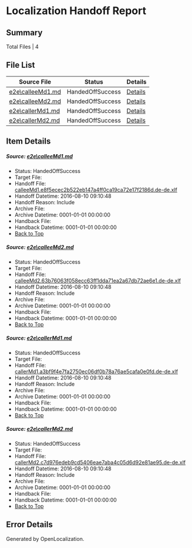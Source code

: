 # <a name='report-top'></a> Localization Handoff Report

## Summary
 Total Files | 4

## File List
 Source File | Status | Details 
 ----------- | ------ | ------- 
 [e2e\calleeMd1.md](https://github.com/OpenLocalizationTestOrg/oltest/blob/95f2b73311cb877fe5cc0a849836b2434e35fca7/e2e/calleeMd1.md) | HandedOffSuccess | [Details](#205172ca65dc7c727ad58a008ee94944da7ff9241)
 [e2e\calleeMd2.md](https://github.com/OpenLocalizationTestOrg/oltest/blob/95f2b73311cb877fe5cc0a849836b2434e35fca7/e2e/calleeMd2.md) | HandedOffSuccess | [Details](#dd8a3d0464573c9149cedd5688ae10a3d048192a2)
 [e2e\callerMd1.md](https://github.com/OpenLocalizationTestOrg/oltest/blob/95f2b73311cb877fe5cc0a849836b2434e35fca7/e2e/callerMd1.md) | HandedOffSuccess | [Details](#d2a2961d23cdfccf1fd8f1c3e928355992a59dcc3)
 [e2e\callerMd2.md](https://github.com/OpenLocalizationTestOrg/oltest/blob/95f2b73311cb877fe5cc0a849836b2434e35fca7/e2e/callerMd2.md) | HandedOffSuccess | [Details](#54841a87ffbdd6e870302d8740d9dd05ee1583fa4)

## Item Details
##### <a name='205172ca65dc7c727ad58a008ee94944da7ff9241'></a> Source: [e2e\calleeMd1.md](https://github.com/OpenLocalizationTestOrg/oltest/blob/95f2b73311cb877fe5cc0a849836b2434e35fca7/e2e/calleeMd1.md)
* Status: HandedOffSuccess
* Target File: 
* Handoff File: [calleeMd1.e8f5ecec2b522eb147a4ff0ca19ca72e17f2186d.de-de.xlf](https://github.com/OpenLocalizationTestOrg/olhandoff-e2e/blob/5f7303bb2e729fad01e8d37a62ec537841b2be4e/ol-handoff/OpenLocalizationTestOrg/ol-test-dede/ci/ht/calleeMd1.e8f5ecec2b522eb147a4ff0ca19ca72e17f2186d.de-de.xlf)
* Handoff Datetime: 2016-08-10 09:10:48
* Handoff Reason: Include
* Archive File: 
* Archive Datetime: 0001-01-01 00:00:00
* Handback File: 
* Handback Datetime: 0001-01-01 00:00:00
* [Back to Top](#report-top)

##### <a name='dd8a3d0464573c9149cedd5688ae10a3d048192a2'></a> Source: [e2e\calleeMd2.md](https://github.com/OpenLocalizationTestOrg/oltest/blob/95f2b73311cb877fe5cc0a849836b2434e35fca7/e2e/calleeMd2.md)
* Status: HandedOffSuccess
* Target File: 
* Handoff File: [calleeMd2.63b76063f058ecc63ff1dda71ea2a67db72ae6e1.de-de.xlf](https://github.com/OpenLocalizationTestOrg/olhandoff-e2e/blob/5f7303bb2e729fad01e8d37a62ec537841b2be4e/ol-handoff/OpenLocalizationTestOrg/ol-test-dede/ci/ht/calleeMd2.63b76063f058ecc63ff1dda71ea2a67db72ae6e1.de-de.xlf)
* Handoff Datetime: 2016-08-10 09:10:48
* Handoff Reason: Include
* Archive File: 
* Archive Datetime: 0001-01-01 00:00:00
* Handback File: 
* Handback Datetime: 0001-01-01 00:00:00
* [Back to Top](#report-top)

##### <a name='d2a2961d23cdfccf1fd8f1c3e928355992a59dcc3'></a> Source: [e2e\callerMd1.md](https://github.com/OpenLocalizationTestOrg/oltest/blob/95f2b73311cb877fe5cc0a849836b2434e35fca7/e2e/callerMd1.md)
* Status: HandedOffSuccess
* Target File: 
* Handoff File: [callerMd1.a3bf9f4e7fa2750ec06df0b78a76ae5cafa0e0fd.de-de.xlf](https://github.com/OpenLocalizationTestOrg/olhandoff-e2e/blob/5f7303bb2e729fad01e8d37a62ec537841b2be4e/ol-handoff/OpenLocalizationTestOrg/ol-test-dede/ci/ht/callerMd1.a3bf9f4e7fa2750ec06df0b78a76ae5cafa0e0fd.de-de.xlf)
* Handoff Datetime: 2016-08-10 09:10:48
* Handoff Reason: Include
* Archive File: 
* Archive Datetime: 0001-01-01 00:00:00
* Handback File: 
* Handback Datetime: 0001-01-01 00:00:00
* [Back to Top](#report-top)

##### <a name='54841a87ffbdd6e870302d8740d9dd05ee1583fa4'></a> Source: [e2e\callerMd2.md](https://github.com/OpenLocalizationTestOrg/oltest/blob/95f2b73311cb877fe5cc0a849836b2434e35fca7/e2e/callerMd2.md)
* Status: HandedOffSuccess
* Target File: 
* Handoff File: [callerMd2.c7d976edeb9cd5406eae7aba4c05d6d92e81ae95.de-de.xlf](https://github.com/OpenLocalizationTestOrg/olhandoff-e2e/blob/5f7303bb2e729fad01e8d37a62ec537841b2be4e/ol-handoff/OpenLocalizationTestOrg/ol-test-dede/ci/ht/callerMd2.c7d976edeb9cd5406eae7aba4c05d6d92e81ae95.de-de.xlf)
* Handoff Datetime: 2016-08-10 09:10:48
* Handoff Reason: Include
* Archive File: 
* Archive Datetime: 0001-01-01 00:00:00
* Handback File: 
* Handback Datetime: 0001-01-01 00:00:00
* [Back to Top](#report-top)


## Error Details

Generated by OpenLocalization.
